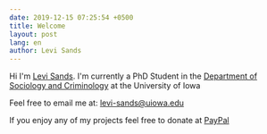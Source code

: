 ```yaml
---
date: 2019-12-15 07:25:54 +0500
title: Welcome
layout: post
lang: en
author: Levi Sands
---
```


Hi I'm [Levi Sands](https://clas.uiowa.edu/sociology/people/levi-sands). I'm currently a PhD Student in the [Department of Sociology and Criminology](https://clas.uiowa.edu/sociology/) at the University of Iowa

Feel free to email me at: [levi-sands@uiowa.edu](levi-sands@uiowa.edu)

If you enjoy any of my projects feel free to donate at [PayPal](https://paypal.me/ldsands)
